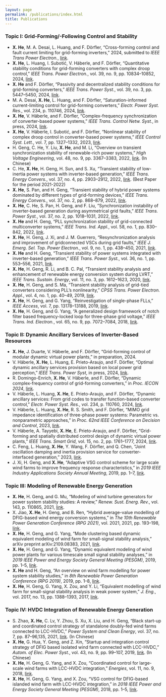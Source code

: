```yaml
---
layout: page
permalink: /publications/index.html
title: Publications
---
```


### Topic I: Grid-Forming/-Following Control and Stability

- **X. He**, M. A. Desai, L. Huang, and F. Dörfler, “Cross-forming control and fault current limiting for grid-forming inverters,” 2024, submitted to *IEEE Trans Power Electron.*, [link](https://arxiv.org/abs/2404.13376).
- **X. He**, L. Huang, I. Subotić, V. Häberle, and F. Dörfler, “Quantitative stability conditions for grid-forming converters with complex droop control,” *IEEE Trans. Power Electron.*, vol. 39, no. 9, pp. 10834–10852, 2024, [link](https://doi.org/10.1109/TPEL.2024.3404251).
- **X. He** and F. Dörfler, “Passivity and decentralized stability conditions for grid-forming converters,” *IEEE Trans. Power Syst.*, vol. 39, no. 3, pp. 5447–5450, 2024, [link](https://doi.org/10.1109/TPWRS.2024.3360707).
- M. A. Desai, **X. He**, L. Huang, and F. Dörfler, “Saturation-informed current-limiting control for grid-forming converters,” *Electr. Power Syst. Res.*, vol. 234, p. 110746, 2024, [link](https://doi.org/10.1016/j.epsr.2024.110746).
- **X. He**, V. Häberle, and F. Dörfler, “Complex-frequency synchronization of converter-based power systems,” *IEEE Trans. Control Netw. Syst.*, in press, 2024, [link](https://doi.org/10.1109/TCNS.2024.3420983).
- **X. He**, V. Häberle, I. Subotić, and F. Dörfler, “Nonlinear stability of complex droop control in converter-based power systems,” *IEEE Control Syst. Lett.*, vol. 7, pp. 1327–1332, 2023, [link](https://doi.org/10.1109/LCSYS.2023.3236276).
- H. Geng, C. He, Y. Liu, **X. He**, and M. Li, “Overview on transient synchronization stability of renewable-rich power systems,” *High Voltage Engineering*, vol. 48, no. 9, pp. 3367–3383, 2022, [link](https://doi.org/10.13336/j.1003-6520.hve.20221231). (In Chinese)
- C. He, **X. He**, H. Geng, H. Sun, and S. Xu, “Transient stability of low-inertia power systems with inverter-based generation,” *IEEE Trans. Energy Convers.*, vol. 37, no. 4, pp. 2903–2912, 2022, [link](https://doi.org/10.1109/TEC.2022.3185623). (Best Paper for the period 2021-2022)
- **X. He**, S. Pan, and H. Geng, “Transient stability of hybrid power systems dominated by different types of grid-forming devices,” *IEEE Trans. Energy Convers.*, vol. 37, no. 2, pp. 868–879, 2022, [link](https://doi.org/10.1109/TEC.2021.3113399).
- **X. He**, C. He, S. Pan, H. Geng, and F. Liu, “Synchronization instability of inverter-based generation during asymmetrical grid faults,” *IEEE Trans. Power Syst.*, vol. 37, no. 2, pp. 1018–1031, 2022, [link](https://doi.org/10.1109/TPWRS.2021.3098393).
- **X. He** and H. Geng, “PLL synchronization stability of grid-connected multiconverter systems,” *IEEE Trans. Ind. Appl.*, vol. 58, no. 1, pp. 830–842, 2022, [link](https://doi.org/10.1109/TIA.2021.3121262).
- **X. He**, H. Geng, J. Xi, and J. M. Guerrero, “Resynchronization analysis and improvement of gridconnected VSCs during grid faults,” *IEEE J. Emerg. Sel. Top. Power Electron.*, vol. 9, no. 1, pp. 438–450, 2021, [link](https://doi.org/10.1109/JESTPE.2019.2954555).
- **X. He** and H. Geng, “Transient stability of power systems integrated with inverter-based generation,” *IEEE Trans. Power Syst.*, vol. 36, no. 1, pp. 553–556, 2021, [link](https://doi.org/10.1109/TPWRS.2020.3033468).
- **X. He**, H. Geng, R. Li, and B. C. Pal, “Transient stability analysis and enhancement of renewable energy conversion system during LVRT,” *IEEE Trans. Sustain. Energy*, vol. 11, no. 3, pp. 1612–1623, 2020, [link](https://doi.org/10.1109/TSTE.2019.2932613).
- **X. He**, H. Geng, and S. Ma, “Transient stability analysis of grid-tied converters considering PLL’s nonlinearity,” *CPSS Trans. Power Electron. Appl.*, vol. 4, no. 1, pp. 40–49, 2019, [link](https://doi.org/10.24295/CPSSTPEA.2019.00005).
- **X. He**, H. Geng, and G. Yang, “Reinvestigation of single-phase FLLs,” *IEEE Access*, vol. 7, pp. 13178–13188, 2019, [link](https://doi.org/10.1109/ACCESS.2019.2891973).
- **X. He**, H. Geng, and G. Yang, “A generalized design framework of notch filter based frequency-locked loop for three-phase grid voltage,” *IEEE Trans. Ind. Electron.*, vol. 65, no. 9, pp. 7072–7084, 2018, [link](https://doi.org/10.1109/TIE.2017.2784413).

### Topic II: Dynamic Ancillary Services of Inverter-Based Resources

- **X. He**, J. Duarte, V. Häberle, and F. Dörfler, “Grid-forming control of modular dynamic virtual power plants,” in preparation, 2024.
- V. Häberle, **X. He**, L. Huang, E. Prieto-Araujo, and F. Dörfler, “Optimal dynamic ancillary services provision based on local power grid perception,” *IEEE Trans. Power Syst*, in press, 2024, [link](https://doi.org/10.1109/TPWRS.2024.3447410).
- R. Domingo-Enrich, **X. He**, V. Häberle, and F. Dörfler, “Dynamic complex-frequency control of grid-forming converters,” in *Proc. IECON 2024*, [link](https://arxiv.org/abs/2404.10071).
- V. Häberle, L. Huang, **X. He**, E. Prieto-Araujo, and F. Dörfler, “Dynamic ancillary services: From grid codes to transfer function-based converter control,” *Electr. Power Syst. Res.*, vol. 234, p. 110760, 2024, [link](https://doi.org/10.1016/j.epsr.2024.110760).
- V. Häberle, L. Huang, **X. He**, R. S. Smith, and F. Dörfler, “MIMO grid impedance identification of three-phase power systems: Parametric vs. nonparametric approaches,” in *Proc. 62nd IEEE Conference on Decision and Control*, 2023, [link](https://doi.org/10.1109/CDC49753.2023.10383646).
- V. Häberle, A. Tayyebi, **X. He**, E. Prieto-Araujo, and F. Dörfler, “Grid-forming and spatially distributed control design of dynamic virtual power plants,” *IEEE Trans. Smart Grid*, vol. 15, no. 2, pp. 1761–1777, 2024, [link](https://doi.org/10.1109/TSG.2023.3311481).
- C. Feng, L. Huang, **X. He**, Y. Wang, F. Dörfler, and Q. Chen, “Joint oscillation damping and inertia provision service for converter-interfaced generation,” 2023, [link](https://arxiv.org/abs/2309.01321).
- J. Xi, H. Geng, and **X. He**, “Adaptive VSG control scheme for large scale wind farms to improve frequency response characteristics,” in *2019 IEEE Industry Applications Society Annual Meeting*, 2019, pp. 1–7, [link](https://doi.org/10.1109/IAS.2019.8912376).  <br>

### Topic III: Modeling of Renewable Energy Generation

- **X. He**, H. Geng, and G. Mu, “Modeling of wind turbine generators for power system stability studies: A review,” *Renew. Sust. Energ. Rev.*, vol. 143, p. 110865, 2021, [link](https://doi.org/10.1016/j.rser.2021.110865).
- X. Jiao, **X. He**, H. Geng, and B. Ren, “Hybrid average-value modelling of DFIG-based wind energy conversion systems,” in *The 10th Renewable Power Generation Conference (RPG 2021)*, vol. 2021, 2021, pp. 193–198, [link](https://doi.org/10.1049/icp.2021.2369).
- **X. He**, H. Geng, and G. Yang, “Mode clustering based dynamic equivalent modeling of wind farm for small-signal stability analysis,” arXiv preprint arXiv:2109.08383, 2021, [link](https://arxiv.org/abs/2109.08383).
- **X. He**, H. Geng, and G. Yang, “Dynamic equivalent modeling of wind power plants for various timescale small signal stability analyses,” in *2019 IEEE Power and Energy Society General Meeting (PESGM)*, 2019, pp. 1–5, [link](https://doi.org/10.1109/PESGM40551.2019.8974059).
- **X. He** and H. Geng, “An overview on wind farm modelling for power system stability studies,” in *8th Renewable Power Generation Conference (RPG 2019)*, 2019, pp. 1–8, [link](https://doi.org/10.1049/cp.2019.0676).
- **X. He**, H. Geng, G. Yang, X. Zou, and Y. Li, “Equivalent modelling of wind farm for small-signal stability analysis in weak power system,” *J. Eng.*, vol. 2017, no. 13, pp. 1388–1393, 2017, [link](https://doi.org/10.1049/joe.2017.0559).

### Topic IV: HVDC Integration of Renewable Energy Generation

- S. Zhao, **X. He**, C. Lv, Y. Zhou, S. Xu, X. Liu, and H. Geng, “Black start-up and coordinated control strategy of standalone doubly-fed wind farms connected to LCC-HVDC,” *Power System and Clean Energy*, vol. 37, no. 7, pp. 87–96,135, 2021, [link](https://doi.org/10.3969/j.issn.16743814.2021.07.012). (In Chinese)
- **X. He**, G. Hua, Y. Geng, and Z. Xin, “Startup and integration control strategy of DFIG based isolated wind farm connected with LCC-HVDC,” *Autom. of Elec. Power Syst.*, vol. 43, no. 9, pp. 99–107, 2019, [link](https://doi.org/10.7500/AEPS20180125006). (In Chinese)
- **X. He**, H. Geng, G. Yang, and X. Zou, “Coordinated control for large-scale wind farms with LCC-HVDC integration,” *Energies*, vol. 11, no. 9, 2018, [link](https://doi.org/10.3390/en11092207).
- **X. He**, H. Geng, G. Yang, and X. Zou, “VSG control for DFIG-based islanded wind farm with LCC-HVDC integration,” in *2018 IEEE Power and Energy Society General Meeting (PESGM)*, 2018, pp. 1–5, [link](https://doi.org/10.1109/PESGM.2018.8585982).

